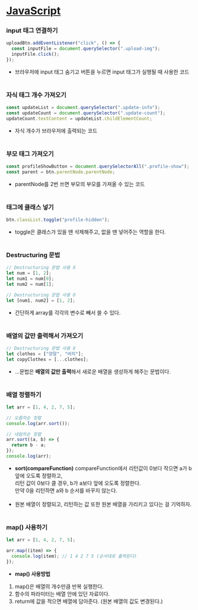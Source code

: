 # [JavaScript](README.md)

### **input 태그 연결하기**

```js
uploadBtn.addEventListener("click", () => {
  const inputFile = document.querySelector(".upload-img");
  inputFile.click();
});
```

- 브라우저에 input 태그 숨기고 버튼을 누르면 input 태그가 실행될 때 사용한 코드
  </br>
  </br>

### **자식 태그 개수 가져오기**

```js
const updateList = document.querySelector(".update-info");
const updateCount = document.querySelector(".update-count");
updateCount.textContent = updateList.childElementCount;
```

- 자식 개수가 브라우저에 출력되는 코드
  </br>
  </br>

### **부모 태그 가져오기**

```js
const profileShowButton = document.querySelectorAll(".profile-show");
const parent = btn.parentNode.parentNode;
```

- parentNode를 2번 쓰면 부모의 부모를 가져올 수 있는 코드
  </br>
  </br>

### **태그에 클래스 넣기**

```js
btn.classList.toggle("profile-hidden");
```

- toggle은 클래스가 있을 땐 삭제해주고, 없을 땐 넣어주는 역할을 한다.
  </br>
  </br>

### **Destructuring 문법**

```js
// Destructuring 문법 사용 X
let num = [1, 2];
let num1 = num[0];
let num2 = num[1];

// Destructuring 문법 사용 O
let [num1, num2] = [1, 2];
```

- 간단하게 array를 각각의 변수로 빼서 쓸 수 있다.
  </br>
  </br>

### **배열의 값만 출력해서 가져오기**

```js
// Destructuring 문법 사용 X
let clothes = ["양말", "바지"];
let copyClothes = [...clothes];
```

- ...문법은 **배열의 값만 출력**해서 새로운 배열을 생성하게 해주는 문법이다.
  </br>
  </br>

### **배열 정렬하기**

```js
let arr = [1, 4, 2, 7, 5];

// 오름차순 정렬
console.log(arr.sort());

// 내림차순 정렬
arr.sort((a, b) => {
  return b - a;
});
console.log(arr);
```

- **sort(compareFunction)** compareFunction에서 리턴값이 0보다 작으면 a가 b 앞에 오도록 정렬하고,</br>
  리턴 값이 0보다 클 경우, b가 a보다 앞에 오도록 정렬한다.</br>
  만약 0을 리턴하면 a와 b 순서를 바꾸지 않는다.
  </br></br>
- 원본 배열이 정렬되고, 리턴하는 값 또한 원본 배열을 가리키고 있다는 걸 기억하자.
  </br>
  </br>

### **map() 사용하기**

```js
let arr = [1, 4, 2, 7, 5];

arr.map((item) => {
  console.log(item); // 1 4 2 7 5 (순서대로 출력된다)
});
```

- **map() 사용방법**

1. map()은 배열의 개수만큼 반복 실행한다.
2. 함수의 파라미터는 배열 안에 있던 자료이다.
3. return에 값을 적으면 배열에 담아준다. (원본 배열의 값도 변경된다.)
   </br>
   </br>
